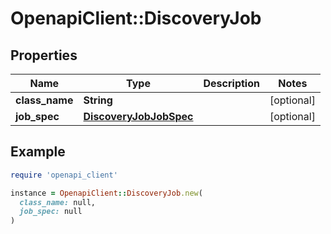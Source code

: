 # OpenapiClient::DiscoveryJob

## Properties

| Name | Type | Description | Notes |
| ---- | ---- | ----------- | ----- |
| **class_name** | **String** |  | [optional] |
| **job_spec** | [**DiscoveryJobJobSpec**](DiscoveryJobJobSpec.md) |  | [optional] |

## Example

```ruby
require 'openapi_client'

instance = OpenapiClient::DiscoveryJob.new(
  class_name: null,
  job_spec: null
)
```


